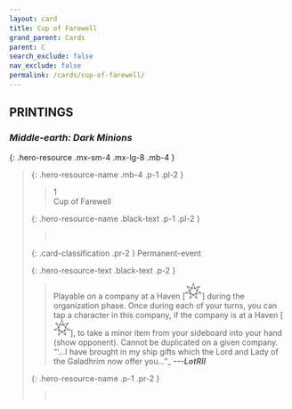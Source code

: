 ```yaml
---
layout: card
title: Cup of Farewell
grand_parent: Cards
parent: C
search_exclude: false
nav_exclude: false
permalink: /cards/cup-of-farewell/
---
```


## PRINTINGS


### _Middle-earth: Dark Minions_

{: .hero-resource .mx-sm-4 .mx-lg-8 .mb-4 }
> {: .hero-resource-name .mb-4 .p-1 .pl-2 }
> > <div class="card-mp">1</div>
> > <div class="card-name">Cup of Farewell</div>
>
> {: .hero-resource-name .black-text .p-1 .pl-2 }
> > &nbsp;
>
> {: .card-classification .pr-2 }
> Permanent-event
>
> {: .hero-resource-text .black-text .p-2 }
> > Playable on a company at a Haven \[![](/assets/images/free-haven.svg)] during the organization phase. Once during each of your turns, you can tap a character in this company, if the company is at a Haven \[![](/assets/images/free-haven.svg)], to take a minor item from your sideboard into your hand (show opponent). Cannot be duplicated on a given company.   “‘...I have brought in my ship gifts which the Lord and Lady of the Galadhrim now offer you...”_ ***---&NoBreak;LotRII***  
> 
> {: .hero-resource-name .p-1 .pr-2 }
> > <div class="card-shield"></div>
> > <div class="card-corruption">&nbsp;</div>
